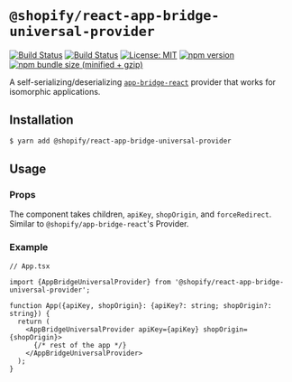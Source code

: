 # `@shopify/react-app-bridge-universal-provider`

[![Build Status](https://github.com/Shopify/quilt/workflows/Node-CI/badge.svg?branch=main)](https://github.com/Shopify/quilt/actions?query=workflow%3ANode-CI)
[![Build Status](https://github.com/Shopify/quilt/workflows/Ruby-CI/badge.svg?branch=main)](https://github.com/Shopify/quilt/actions?query=workflow%3ARuby-CI)
[![License: MIT](https://img.shields.io/badge/License-MIT-green.svg)](LICENSE.md) [![npm version](https://badge.fury.io/js/%40shopify%2Freact-app-bridge-universal-provider.svg)](https://badge.fury.io/js/%40shopify%2Freact-app-bridge-universal-provider.svg) [![npm bundle size (minified + gzip)](https://img.shields.io/bundlephobia/minzip/@shopify/react-app-bridge-universal-provider.svg)](https://img.shields.io/bundlephobia/minzip/@shopify/react-app-bridge-universal-provider.svg)

A self-serializing/deserializing [`app-bridge-react`](https://github.com/Shopify/app-bridge/tree/master/packages/app-bridge-react) provider that works for isomorphic applications.

## Installation

```bash
$ yarn add @shopify/react-app-bridge-universal-provider
```

## Usage

### Props

The component takes children, `apiKey`, `shopOrigin`, and `forceRedirect`. Similar to `@shopify/app-bridge-react`'s Provider.

### Example

```tsx
// App.tsx

import {AppBridgeUniversalProvider} from '@shopify/react-app-bridge-universal-provider';

function App({apiKey, shopOrigin}: {apiKey?: string; shopOrigin?: string}) {
  return (
    <AppBridgeUniversalProvider apiKey={apiKey} shopOrigin={shopOrigin}>
      {/* rest of the app */}
    </AppBridgeUniversalProvider>
  );
}
```
